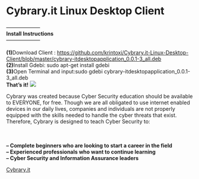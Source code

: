 # Cybrary.it Linux Desktop Client
——————–<br>
<b>Install Instructions</b><br>
——————–<br>
<br><b>(1)</b>Download Client : https://github.com/krintoxi/Cybrary.it-Linux-Desktop-Client/blob/master/cybrary-itdesktopapplication_0.0.1-3_all.deb
<br><b>(2)</b>Install Gdebi: sudo apt-get install gdebi
<br><b>(3)</b>Open Terminal and input:sudo gdebi cybrary-itdesktopapplication_0.0.1-3_all.deb
<br><b>That’s it!</b>
<img src="https://i.imgur.com/8Ok8ja3.png">
<br>
<p>
Cybrary was created because Cyber Security education should be available to EVERYONE, for free. Though we are all obligated to use internet enabled devices in our daily lives, companies and individuals are not properly equipped with the skills needed to handle the cyber threats that exist. Therefore, Cybrary is designed to teach Cyber Security to:</p>
<br>
<br><b>– Complete beginners who are looking to start a career in the field</b>
<br><b>– Experienced professionals who want to continue learning</b>
<br><b>– Cyber Security and Information Assurance leaders</b>

<a href="https://cybrary.it">Cybrary.it</a>